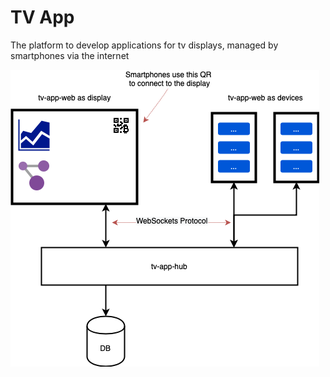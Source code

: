 TV App
======

The platform to develop applications for tv displays, managed by smartphones via the internet 

![Principal schema](doc/principal-schema.png?raw=true "Principal schema")